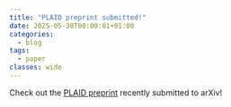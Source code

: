 ```yaml
---
title: "PLAID preprint submitted!"
date: 2025-05-30T00:00:01+01:00
categories:
  - blog
tags:
  - paper
classes: wide
---
```


Check out the [PLAID preprint] recently submitted to arXiv!

[PLAID preprint]: https://arxiv.org/abs/2505.02974
